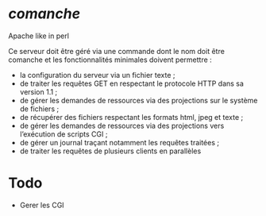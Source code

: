 *comanche*
==========

Apache like in perl

Ce serveur doit être géré via une commande dont le nom doit être comanche et les fonctionnalités minimales
doivent permettre :
- la configuration du serveur via un fichier texte ;
- de traiter les requêtes GET en respectant le protocole HTTP dans sa version 1.1 ;
- de gérer les demandes de ressources via des projections sur le système de fichiers ;
- de récupérer des fichiers respectant les formats html, jpeg et texte ;
- de gérer les demandes de ressources via des projections vers l’exécution de scripts CGI ;
- de gérer un journal traçant notamment les requêtes traitées ;
- de traiter les requêtes de plusieurs clients en parallèles


Todo
==========
- Gerer les CGI
